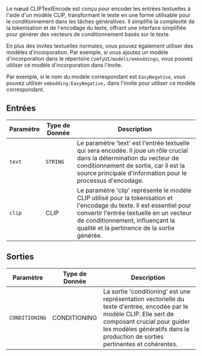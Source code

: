 Le nœud CLIPTextEncode est conçu pour encoder les entrées textuelles à l'aide d'un modèle CLIP, transformant le texte en une forme utilisable pour le conditionnement dans les tâches génératives. Il simplifie la complexité de la tokenisation et de l'encodage du texte, offrant une interface simplifiée pour générer des vecteurs de conditionnement basés sur le texte.

En plus des invites textuelles normales, vous pouvez également utiliser des modèles d'incorporation. Par exemple, si vous ajoutez un modèle d'incorporation dans le répertoire `ComfyUI/models/embeddings`, vous pouvez utiliser ce modèle d'incorporation dans l'invite.

Par exemple, si le nom du modèle correspondant est `EasyNegative`, vous pouvez utiliser `embedding:EasyNegative,` dans l'invite pour utiliser ce modèle correspondant.

## Entrées

| Paramètre | Type de Donnée | Description |
|-----------|-------------|-------------|
| `text`    | `STRING`    | Le paramètre 'text' est l'entrée textuelle qui sera encodée. Il joue un rôle crucial dans la détermination du vecteur de conditionnement de sortie, car il est la source principale d'information pour le processus d'encodage. |
| `clip`    | CLIP      | Le paramètre 'clip' représente le modèle CLIP utilisé pour la tokenisation et l'encodage du texte. Il est essentiel pour convertir l'entrée textuelle en un vecteur de conditionnement, influençant la qualité et la pertinence de la sortie générée. |

## Sorties

| Paramètre | Type de Donnée | Description |
|-----------|--------------|-------------|
| `CONDITIONING` | CONDITIONING | La sortie 'conditioning' est une représentation vectorielle du texte d'entrée, encodée par le modèle CLIP. Elle sert de composant crucial pour guider les modèles génératifs dans la production de sorties pertinentes et cohérentes. |
